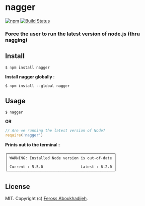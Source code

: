 # nagger

[![npm](https://img.shields.io/npm/v/nagger.svg)](https://npmjs.org/package/nagger)
[![Build Status](https://travis-ci.org/feross/nagger.svg?branch=master)](https://travis-ci.org/feross/nagger)

### Force the user to run the latest version of node.js (thru nagging)

## Install

```
$ npm install nagger
```

__Install nagger globally :__

```
$ npm install --global nagger
```

## Usage

```
$ nagger
```
__OR__

```js
// Are we running the latest version of Node?
require('nagger')
```

__Prints out to the terminal :__

```
┌────────────────────────────────────────────────┐
│ WARNING: Installed Node version is out-of-date │
│                                                │
│ Current : 5.5.0                 Latest : 6.2.0 │
└────────────────────────────────────────────────┘
```

## License

MIT. Copyright (c) [Feross Aboukhadijeh](http://feross.org).
